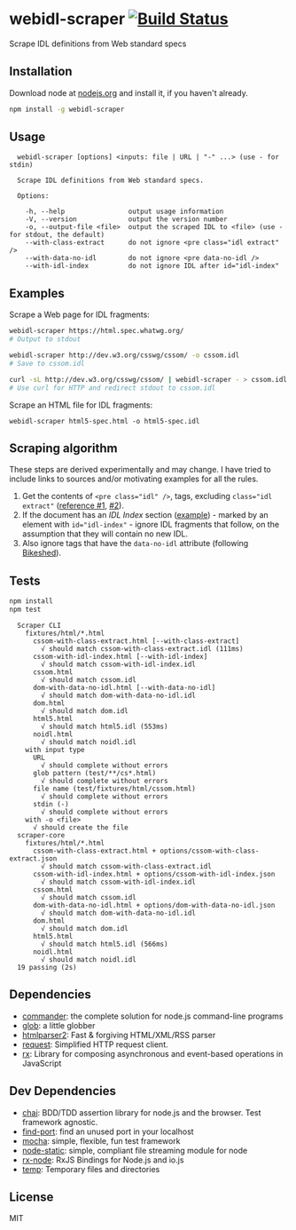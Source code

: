 # webidl-scraper [![Build Status](https://travis-ci.org/motiz88/webidl-scraper.png?branch=master)](https://travis-ci.org/motiz88/webidl-scraper)

Scrape IDL definitions from Web standard specs

## Installation

Download node at [nodejs.org](http://nodejs.org) and install it, if you haven't already.

```sh
npm install -g webidl-scraper
```

## Usage

```
  webidl-scraper [options] <inputs: file | URL | "-" ...> (use - for stdin)

  Scrape IDL definitions from Web standard specs.

  Options:

    -h, --help                output usage information
    -V, --version             output the version number
    -o, --output-file <file>  output the scraped IDL to <file> (use - for stdout, the default)
    --with-class-extract      do not ignore <pre class="idl extract" />
    --with-data-no-idl        do not ignore <pre data-no-idl />
    --with-idl-index          do not ignore IDL after id="idl-index"

```

## Examples
Scrape a Web page for IDL fragments:
```sh
webidl-scraper https://html.spec.whatwg.org/
# Output to stdout

webidl-scraper http://dev.w3.org/csswg/cssom/ -o cssom.idl
# Save to cssom.idl

curl -sL http://dev.w3.org/csswg/cssom/ | webidl-scraper - > cssom.idl 
# Use curl for HTTP and redirect stdout to cssom.idl
```
Scrape an HTML file for IDL fragments:
```
webidl-scraper html5-spec.html -o html5-spec.idl
```
## Scraping algorithm
These steps are derived experimentally and may change. I have tried to include links to sources and/or motivating examples for all the rules.

1. Get the contents of `<pre class="idl" />`, tags, excluding `class="idl extract"` ([reference #1](http://stackoverflow.com/a/7644380), [#2](https://github.com/tabatkins/bikeshed/blob/master/docs/idl.md#idl-processing)).
2. If the document has an _IDL Index_ section ([example](http://dev.w3.org/csswg/cssom/#idl-index)) - marked by an element with `id="idl-index"` - ignore IDL fragments that follow, on the assumption that they will contain no new IDL.
3. Also ignore tags that have the `data-no-idl` attribute (following [Bikeshed](https://github.com/tabatkins/bikeshed/blob/master/docs/idl.md#turning-off-processing)).

## Tests

```sh
npm install
npm test
```
```
  Scraper CLI
    fixtures/html/*.html
      cssom-with-class-extract.html [--with-class-extract]
        √ should match cssom-with-class-extract.idl (111ms)
      cssom-with-idl-index.html [--with-idl-index]
        √ should match cssom-with-idl-index.idl
      cssom.html
        √ should match cssom.idl
      dom-with-data-no-idl.html [--with-data-no-idl]
        √ should match dom-with-data-no-idl.idl
      dom.html
        √ should match dom.idl
      html5.html
        √ should match html5.idl (553ms)
      noidl.html
        √ should match noidl.idl
    with input type
      URL
        √ should complete without errors
      glob pattern (test/**/cs*.html)
        √ should complete without errors
      file name (test/fixtures/html/cssom.html)
        √ should complete without errors
      stdin (-)
        √ should complete without errors
    with -o <file>
      √ should create the file
  scraper-core
    fixtures/html/*.html
      cssom-with-class-extract.html + options/cssom-with-class-extract.json
        √ should match cssom-with-class-extract.idl
      cssom-with-idl-index.html + options/cssom-with-idl-index.json
        √ should match cssom-with-idl-index.idl
      cssom.html
        √ should match cssom.idl
      dom-with-data-no-idl.html + options/dom-with-data-no-idl.json
        √ should match dom-with-data-no-idl.idl
      dom.html
        √ should match dom.idl
      html5.html
        √ should match html5.idl (566ms)
      noidl.html
        √ should match noidl.idl
  19 passing (2s)
```

## Dependencies

- [commander](https://github.com/tj/commander.js): the complete solution for node.js command-line programs
- [glob](https://github.com/isaacs/node-glob): a little globber
- [htmlparser2](https://github.com/fb55/htmlparser2): Fast &amp; forgiving HTML/XML/RSS parser
- [request](https://github.com/request/request): Simplified HTTP request client.
- [rx](https://github.com/Reactive-Extensions/RxJS): Library for composing asynchronous and event-based operations in JavaScript

## Dev Dependencies

- [chai](https://github.com/chaijs/chai): BDD/TDD assertion library for node.js and the browser. Test framework agnostic.
- [find-port](https://github.com/kessler/find-port): find an unused port in your localhost
- [mocha](https://github.com/mochajs/mocha): simple, flexible, fun test framework
- [node-static](https://github.com/cloudhead/node-static): simple, compliant file streaming module for node
- [rx-node](https://github.com/Reactive-Extensions/rx-node): RxJS Bindings for Node.js and io.js
- [temp](https://github.com/bruce/node-temp): Temporary files and directories


## License

MIT

